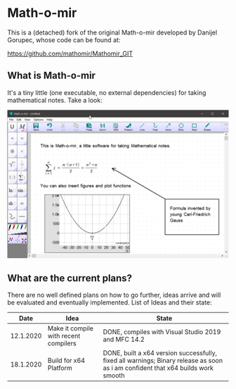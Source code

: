 # Math-o-mir

This is a (detached) fork of the original Math-o-mir developed by Danijel Gorupec, whose code can be found at:

https://github.com/mathomir/Mathomir_GIT

## What is Math-o-mir

It's a tiny little (one executable, no external dependencies) for taking mathematical notes. Take a look:

![Screenshot](https://raw.githubusercontent.com/egrath/Mathomir/master/Mathomir-Screenshot01.png)

## What are the current plans?

There are no well defined plans on how to go further, ideas arrive and will be evaluated and eventually implemented.
List of Ideas and their state:

Date | Idea | State
-----|------|------
12.1.2020 | Make it compile with recent compilers | DONE, compiles with Visual Studio 2019 and MFC 14.2
18.1.2020 | Build for x64 Platform | DONE, built a x64 version successfully, fixed all warnings; Binary release as soon as i am confident that x64 builds work smooth

